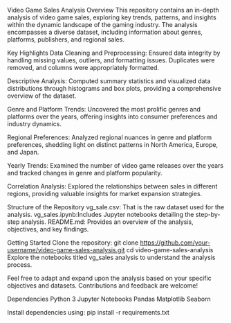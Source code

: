 Video Game Sales Analysis
Overview
This repository contains an in-depth analysis of video game sales, exploring key trends, patterns, and insights within the dynamic landscape of the gaming industry. The analysis encompasses a diverse dataset, including information about genres, platforms, publishers, and regional sales.

Key Highlights
Data Cleaning and Preprocessing: Ensured data integrity by handling missing values, outliers, and formatting issues. Duplicates were removed, and columns were appropriately formatted.

Descriptive Analysis: Computed summary statistics and visualized data distributions through histograms and box plots, providing a comprehensive overview of the dataset.

Genre and Platform Trends: Uncovered the most prolific genres and platforms over the years, offering insights into consumer preferences and industry dynamics.

Regional Preferences: Analyzed regional nuances in genre and platform preferences, shedding light on distinct patterns in North America, Europe, and Japan.

Yearly Trends: Examined the number of video game releases over the years and tracked changes in genre and platform popularity.

Correlation Analysis: Explored the relationships between sales in different regions, providing valuable insights for market expansion strategies.

Structure of the Repository
vg_sale.csv: That is the raw dataset used for the analysis.
vg_sales.ipynb:Includes Jupyter notebooks detailing the step-by-step analysis.
README.md: Provides an overview of the analysis, objectives, and key findings.

Getting Started
Clone the repository:
 git clone https://github.com/your-username/video-game-sales-analysis.git
 cd video-game-sales-analysis
Explore the notebooks titled vg_sales analysis to understand the analysis process.


Feel free to adapt and expand upon the analysis based on your specific objectives and datasets. Contributions and feedback are welcome!

Dependencies
Python 3
Jupyter Notebooks
Pandas
Matplotlib
Seaborn

Install dependencies using:
 pip install -r requirements.txt
